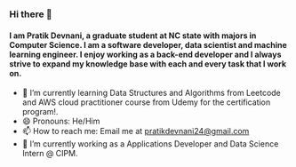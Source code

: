 ### Hi there 👋
#### I am Pratik Devnani,  a graduate student at NC state with majors in Computer Science. I am a software developer, data scientist and machine learning engineer. I enjoy working as a back-end developer and I always strive to expand my knowledge base with each and every task that I work on.

- 🌱 I’m currently learning Data Structures and Algorithms from Leetcode and AWS cloud practitioner course from Udemy for the certification program!.
- 😄 Pronouns: He/Him
- 📫 How to reach me: Email me at pratikdevnani24@gmail.com
- 🔭 I’m currently working as a Applications Developer and Data Science Intern @ CIPM.
<!--
**pratikdevnani/pratikdevnani** is a ✨ _special_ ✨ repository because its `README.md` (this file) appears on your GitHub profile.

Here are some ideas to get you started:

- 🔭 I’m currently working on ...
- 🌱 I’m currently learning ...
- 👯 I’m looking to collaborate on ...
- 🤔 I’m looking for help with ...
- 💬 Ask me about ...
- 📫 How to reach me: ...
- 😄 Pronouns: ...
- ⚡ Fun fact: ...
-->
